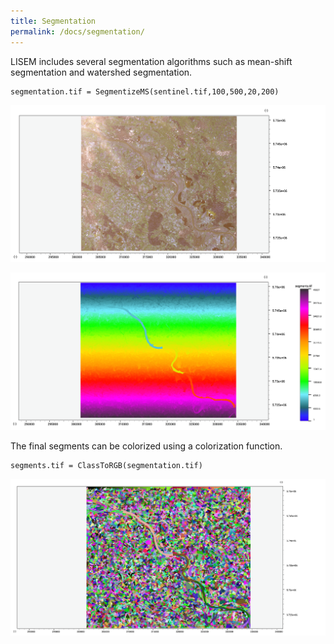 ```yaml
---
title: Segmentation
permalink: /docs/segmentation/
---
```


LISEM includes several segmentation algorithms such as mean-shift segmentation and watershed segmentation.

```
segmentation.tif = SegmentizeMS(sentinel.tif,100,500,20,200)
```
![Segmentation](/assets/img/segment_calc1.png)


![Segmentation](/assets/img/segment_calc2.png)



The final segments can be colorized using a colorization function.

```
segments.tif = ClassToRGB(segmentation.tif)
```

![Segmentation](/assets/img/segment_calc3.png)


